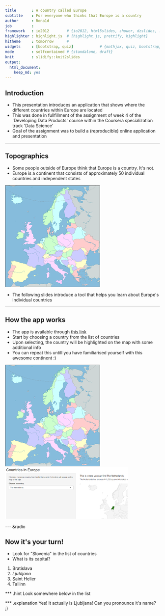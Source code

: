 ```yaml
---
title       : A country called Europe
subtitle    : For everyone who thinks that Europe is a country
author      : Rona1d
job         : 
framework   : io2012        # {io2012, html5slides, shower, dzslides, ...}
highlighter : highlight.js  # {highlight.js, prettify, highlight}
hitheme     : tomorrow      # 
widgets     : [bootstrap, quiz]            # {mathjax, quiz, bootstrap}
mode        : selfcontained # {standalone, draft}
knit        : slidify::knit2slides
output: 
  html_document: 
    keep_md: yes
---
```


## Introduction

* This presentation introduces an application that shows where the different countries within Europe are located
* This was done in fullfillment of the assignment of week 4 of the 'Developing Data Products' course within the Coursera specialization track 'Data Science'
* Goal of the assignment was to build a (reproducible) online application and presentation


---

## Topographics

* Some people outside of Europe think that Europe is a country. It's not.
* Europe is a continent that consists of approximately 50 individual countries and independent states


 ![APicture](./assets/img/UM.png) 
* The following slides introduce a tool that helps you learn about Europe's individual countries



---

## How the app works

* The app is available through [this link](https://rona1d.shinyapps.io/Assignment9-4/)
* Start by choosing a country from the list of countries
* Upon selecting, the country will be highlighted on the map with some additional info
* You can repeat this untill you have familiarised yourself with this awesome continent :)

 ![APicture](./assets/img/UM.png) 
 ![APicture2](./assets/img/UM3.png) 

--- &radio

## Now it's your turn!

* Look for "Slovenia" in the list of countries
* What is its capital?

1. Bratislava
2. _Ljubljana_
3. Saint Helier
4. Tallinn

*** .hint
Look somewhere below in the list

*** .explanation
Yes! It actually is Ljubljana! Can you pronounce it's name? ;)








